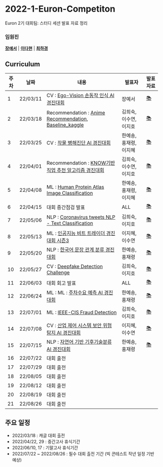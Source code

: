 # 2022-1-Euron-Competiton
Euron 2기 대회팀: 스터디 세션 발표 자료 정리

### 임원진   
**[장예서](https://github.com/yesyeseo)** | **[이다현](https://github.com/hopebii)** | **[최하경](https://github.com/FleurHwai)**

## Curriculum

| 주차 | 날짜 | 내용 | 발표자 | 발표 자료|
|---|---|---|---|---|
|1|22/03/11|CV : [Ego-Vision 손동작 인식 AI 경진대회](https://dacon.io/competitions/official/235805/codeshare/3620?page=1&dtype=recent) | 장예서|[📚](CP_week1.pdf)|
|2|22/03/18|Recommendation : [Anime Recommendation](https://www.kaggle.com/hernan4444/anime-recommendation-database-2020/code?datasetId=1225408&sortBy=voteCount), [Baseline_kaggle](https://www.kaggle.com/chocozzz/t-academy-recommendation/code)| 김희숙, 이수연, 이지호 |[📚](CP_week2.pdf)|
|3|22/03/25|CV : [작물 병해진단 AI 경진대회](https://dacon.io/competitions/official/235870/codeshare/4425?page=1&dtype=recent) |한예송, 홍재령, 이지혜|[📚](CP_week3.pdf)|
|4|22/04/01|Recommendation : [KNOW기반 직업 추천 알고리즘 경진대회](https://dacon.io/competitions/official/235865/codeshare) | 김희숙, 이수연, 이지호 |[📚](CP_week4.pdf)|
|5|22/04/08|ML : [Human Protein Atlas Image Classification](https://www.kaggle.com/c/human-protein-atlas-image-classification) |한예송, 홍재령, 이지혜|[📚](CP_week5.pdf)|
|6|22/04/15|대회 중간점검 발표| ALL |[📚]()|
|7|22/05/06|NLP : [Coronavirus tweets NLP - Text Classification](https://www.kaggle.com/datatattle/covid-19-nlp-text-classification/code?datasetId=863934&sortBy=voteCount)|김희숙, 이지호 |[📚]()|
|8|22/05/13|ML : [인공지능 비트 트레이더 경진대회 시즌3](https://dacon.io/competitions/official/235740/overview/description) | 이지혜, 이수연 |[📚]()|
|9|22/05/20| NLP : [한국어 문장 관계 분류 경진대회](https://dacon.io/competitions/official/235875/codeshare) | 한예송, 홍재령 |[📚]()|
|10|22/05/27| CV : [Deepfake Detection Challenge](https://www.kaggle.com/c/deepfake-detection-challenge/overview) |김희숙, 이지호  |[📚]()|
|11|22/06/03| 대회 회고 발표  | ALL  |[📚]()|
|12|22/06/24| ML : ML : [주차수요 예측 AI 경진대회](https://dacon.io/competitions/official/235745/overview/description)   | 한예송, 홍재령  |[📚]()|
|13|22/07/01| ML : [IEEE-CIS Fraud Detection](https://www.kaggle.com/c/ieee-fraud-detection) | 김희숙, 이지호 |[📚]()|
|14|22/07/08| CV :  [산업 제어 시스템 보안 위협 탐지 AI 경진대회](https://dacon.io/competitions/official/235757/overview/description) | 이지혜, 이수연 |[📚]()|
|15|22/07/15|NLP : [자연어 기반 기후기술분류 AI 경진대회](https://dacon.io/competitions/official/235744/overview/description)   | 한예송, 홍재령  |[📚]()|
|16|22/07/22| 대회 출전 | |
|17|22/07/29| 대회 출전 | |
|18|22/08/05| 대회 출전 | | |
|19|22/08/12| 대회 출전 | | |
|20|22/08/19| 대회 출전 | | |
|21|22/08/26| 대회 출전 | | |


## 주요 일정 
* 2022/03/18 : 캐글 대회 출전 
* 2022/04/22, 29 : 중간고사 휴식기간 
* 2022/06/10, 17 : 기말고사 휴식기간 
* 2022/07/22 ~ 2022/08/26 : 필수 대회 출전 기간 (빅 콘테스트 작년 일정 기반 예상)


